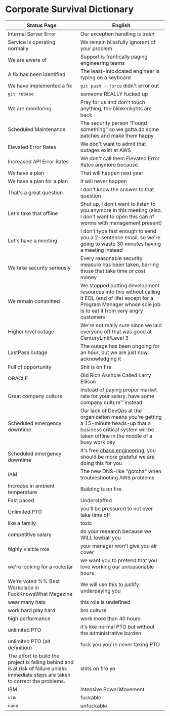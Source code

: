 # Corporate Survival Dictionary

| Status Page               |      English  |
|---------------------------|---------------|
| Internal Server Error     | Our exception handling is trash |
| Service is operating normally | We remain blissfully ignorant of your problem | 
| We are aware of           |  Support is frantically paging engineering teams |
| A fix has been identified | The least-intoxicated engineer is typing on a keyboard |
| We have implemented a fix | `git push --force` didn't error out|
| `git rebase` | someone REALLY fucked up |
| We are monitoring         | Pray for us and don't touch anything, the blinkenlights are back |
| Scheduled Maintenance     | The security person "Found something" so we gotta do some patches and make them happy|
| Elevated Error Rates      | We don't want to admit that outages exist at AWS|
| Increased API Error Rates | We don't call them Elevated Error Rates anymore because. |
| We have a plan            | That will happen next year |
| We have a plan for a plan | It will never happen |
| That's a great question   | I don't know the answer to that question |
| Let's take that offline   | Shut up, I don't want to listen to you anymore in this meeting (also, I don't want to open this can of worms with management present)|
| Let's have a meeting | I don't type fast enough to send you a 2-sentence email, so we're going to waste 30 minutes having a meeting instead |
| We take security seriously	| Every reasonable security measure has been taken, barring those that take time or cost money |
| We remain committed | We stopped putting development resources into this without calling it EOL (end of life) except for a Program Manager whose sole job is to eat it from very angry customers | 
| Higher level outage | We're not really sure since we laid everyone off that was good at CenturyLink/Level 3 |
| LastPass outage | The outage has been ongoing for an hour, but we are just now acknowledging it |
| Full of opportunity | Shit is on fire |
| ORACLE | Old Rich Asshole Called Larry Ellison |
| Great company culture | Instead of paying proper market rate for your salary, have some company culture™ instead |
| Scheduled emergency downtime | Our lack of DevOps at the organization means you're getting a 15-minute heads-up that a business critical system will be taken offline in the middle of a busy work day |
| Scheduled emergency downtime | It's free [chaos engineering](https://github.com/Netflix/chaosmonkey), you should be more grateful we are doing this for you |
| IAM | The new DNS-like "gotcha" when troubleshooting AWS problems |
| Increase in ambient temperature | Building is on fire |
| Fast paced | Understaffed |
| Unlimited PTO | you'll be pressured to not ever take time off |
| like a family | toxic |
| competitive salary | do your research because we WILL lowball you |
| highly visible role | your manager won't give you air cover |
| we're looking for a rockstar | we want you to pretend that you love working our unreasonable hours |
| We're voted %% Best Workplace in FuckKnowsWhat Magazine | We will use this to justify underpaying you |
| wear many hats | this role is undefined |
| work hard play hard | bro culture |
| high performance | work more than 40 hours |
| unlimited PTO | it's like normal PTO but without the administrative burden |
| unlimited PTO (alt definition) | fuck you you're never taking PTO |
| The effort to build the project is falling behind and is at risk of failure unless immediate steps are taken to correct the problems. | shits on fire yo |
| IBM | Intensive Bowel Movement |
| `vim` | fuckable |
| `nano` | unfuckable |


